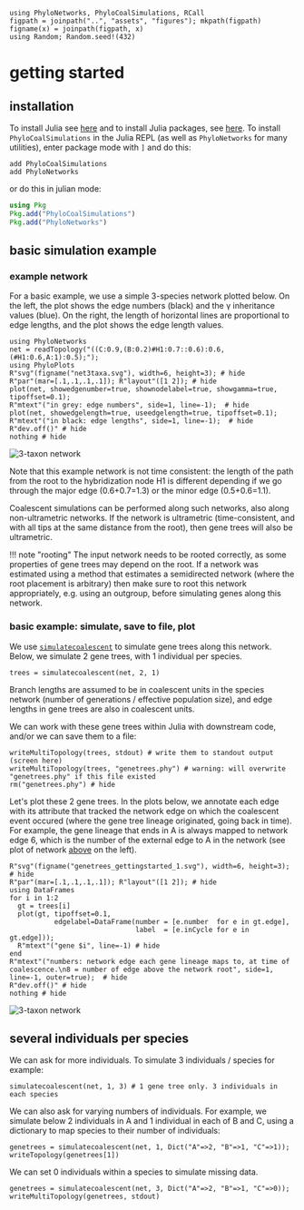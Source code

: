 ```@setup getting_started
using PhyloNetworks, PhyloCoalSimulations, RCall
figpath = joinpath("..", "assets", "figures"); mkpath(figpath)
figname(x) = joinpath(figpath, x)
using Random; Random.seed!(432)
```

# getting started

## installation

To install Julia see [here](https://docs.julialang.org/en/v1/manual/getting-started/)
and to install Julia packages, see [here](https://docs.julialang.org/en/v1/stdlib/Pkg/).
To install `PhyloCoalSimulations` in the Julia REPL
(as well as `PhyloNetworks` for many utilities), enter package mode with `]`
and do this:

```
add PhyloCoalSimulations
add PhyloNetworks
```
or do this in julian mode:

```julia
using Pkg
Pkg.add("PhyloCoalSimulations")
Pkg.add("PhyloNetworks")
```

## basic simulation example

### example network

For a basic example, we use a simple 3-species network plotted below.
On the left, the plot shows the edge numbers (black) and the γ inheritance values (blue).
On the right, the length of horizontal lines are proportional to edge lengths,
and the plot shows the edge length values.

```@example getting_started
using PhyloNetworks
net = readTopology("((C:0.9,(B:0.2)#H1:0.7::0.6):0.6,(#H1:0.6,A:1):0.5);");
using PhyloPlots
R"svg"(figname("net3taxa.svg"), width=6, height=3); # hide
R"par"(mar=[.1,.1,.1,.1]); R"layout"([1 2]); # hide
plot(net, showedgenumber=true, shownodelabel=true, showgamma=true, tipoffset=0.1);
R"mtext"("in grey: edge numbers", side=1, line=-1);  # hide
plot(net, showedgelength=true, useedgelength=true, tipoffset=0.1);
R"mtext"("in black: edge lengths", side=1, line=-1);  # hide
R"dev.off()" # hide
nothing # hide
```
![3-taxon network](../assets/figures/net3taxa.svg)

Note that this example network is not time consistent: the length of the path
from the root to the hybridization node H1 is different depending if we go
through the major edge (0.6+0.7=1.3) or the minor edge (0.5+0.6=1.1).

Coalescent simulations can be performed along such networks, also
along non-ultrametric networks.
If the network is ultrametric (time-consistent, and with all tips at the
same distance from the root), then gene trees will also be ultrametric.

!!! note "rooting"
    The input network needs to be rooted correctly, as some properties of gene
    trees may depend on the root. If a network was estimated using a method that
    estimates a semidirected network (where the root placement is arbitrary)
    then make sure to root this network appropriately, e.g. using an outgroup,
    before simulating genes along this network.

### basic example: simulate, save to file, plot

We use [`simulatecoalescent`](@ref) to simulate gene trees along this network.
Below, we simulate 2 gene trees, with 1 individual per species.

```@repl getting_started
trees = simulatecoalescent(net, 2, 1)
```

Branch lengths are assumed to be in coalescent units in the species network
(number of generations / effective population size), and edge lengths in gene
trees are also in coalescent units.

We can work with these gene trees within Julia with downstream code,
and/or we can save them to a file:

```@repl getting_started
writeMultiTopology(trees, stdout) # write them to standout output (screen here)
writeMultiTopology(trees, "genetrees.phy") # warning: will overwrite "genetrees.phy" if this file existed
rm("genetrees.phy") # hide
```

Let's plot these 2 gene trees. In the plots below, we annotate each
edge with its attribute that tracked the network edge on which
the coalescent event occured (where the gene tree lineage originated,
going back in time).
For example, the gene lineage that ends in A is always mapped to network edge
6, which is the number of the external edge to A in the network (see plot
of network [above](#example-network) on the left).

```@example getting_started
R"svg"(figname("genetrees_gettingstarted_1.svg"), width=6, height=3); # hide
R"par"(mar=[.1,.1,.1,.1]); R"layout"([1 2]); # hide
using DataFrames
for i in 1:2
  gt = trees[i]
  plot(gt, tipoffset=0.1,
           edgelabel=DataFrame(number = [e.number  for e in gt.edge],
                               label  = [e.inCycle for e in gt.edge]));
  R"mtext"("gene $i", line=-1) # hide
end
R"mtext"("numbers: network edge each gene lineage maps to, at time of coalescence.\n8 = number of edge above the network root", side=1, line=-1, outer=true);  # hide
R"dev.off()" # hide
nothing # hide
```
![3-taxon network](../assets/figures/genetrees_gettingstarted_1.svg)

## several individuals per species

We can ask for more individuals. To simulate 3 individuals / species for example:

```@repl getting_started
simulatecoalescent(net, 1, 3) # 1 gene tree only. 3 individuals in each species
```

We can also ask for varying numbers of individuals. For example, we simulate
below 2 individuals in A and 1 individual in each of B and C,
using a dictionary to map species to their number of individuals:

```@repl getting_started
genetrees = simulatecoalescent(net, 1, Dict("A"=>2, "B"=>1, "C"=>1));
writeTopology(genetrees[1])
```

We can set 0 individuals within a species to simulate missing data.

```@repl getting_started
genetrees = simulatecoalescent(net, 3, Dict("A"=>2, "B"=>1, "C"=>0));
writeMultiTopology(genetrees, stdout)
```
